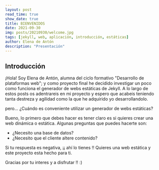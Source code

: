 ```yaml
---
layout: post
read_time: true
show_date: true
title: BIENVENIDOS
date: 2021-09-30
img: posts/20210930/welcome.jpg
tags: [jekyll, web, aplicación, introducción, estáticas]
author: Elena de Antón
description: "Presentación"
---
```


## Introducción


¡Hola! Soy Elena de Antón, alumna del ciclo formativo "Desarrollo de plataformas web"; y como proyecto final he decidido investigar un poco como funciona el generador de webs estáticas de Jekyll.
A lo largo de estos posts os adentrareis en mi proyecto y espero que acabeis teniendo tanta destreza y agilidad como la que he adquirido yo desarrollandolo.

pero... ¿Cuándo es conveniente utilizar un generador de webs estáticas?

Bueno, lo primero que debes hacer es tener claro es si quieres crear una web dinámica o estática. Algunas preguntas que puedes hacerte son:

- ¿Necesito una base de datos?
- ¿Necesito que el cliente altere contenido?
  
Si tu respuesta es negativa, ¡¡ ahí lo tienes !! Quieres una web estática y este proyecto esta hecho para ti.

Gracias por tu interes y a disfrutar !! :)
